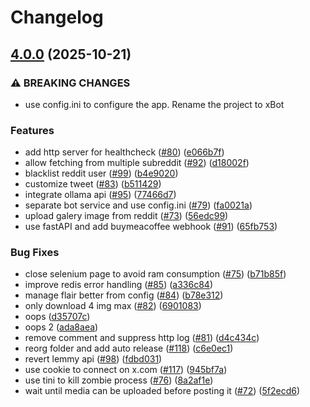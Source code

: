 # Changelog

## [4.0.0](https://github.com/dedsxc/xbot/compare/xbot-3.1.3...xbot-4.0.0) (2025-10-21)


### ⚠ BREAKING CHANGES

* use config.ini to configure the app. Rename the project to xBot

### Features

* add http server for healthcheck ([#80](https://github.com/dedsxc/xbot/issues/80)) ([e066b7f](https://github.com/dedsxc/xbot/commit/e066b7f55e45a2ee9e6d4af97a2d89eaf0742f87))
* allow fetching from multiple subreddit ([#92](https://github.com/dedsxc/xbot/issues/92)) ([d18002f](https://github.com/dedsxc/xbot/commit/d18002f8563882106ee3cdd9f11ec50ad587edde))
* blacklist reddit user ([#99](https://github.com/dedsxc/xbot/issues/99)) ([b4e9020](https://github.com/dedsxc/xbot/commit/b4e90203a5a0a6572b4c30d6a543b9f9fe6f6077))
* customize tweet ([#83](https://github.com/dedsxc/xbot/issues/83)) ([b511429](https://github.com/dedsxc/xbot/commit/b511429f41927d1ba050a34ee00c11af44d0e7ef))
* integrate ollama api ([#95](https://github.com/dedsxc/xbot/issues/95)) ([77466d7](https://github.com/dedsxc/xbot/commit/77466d7cd7cf26cfeacd0cfe42292baa566b0bde))
* separate bot service and use config.ini ([#79](https://github.com/dedsxc/xbot/issues/79)) ([fa0021a](https://github.com/dedsxc/xbot/commit/fa0021a412b8a6ec40d6870d452fc01a6340beab))
* upload galery image from reddit ([#73](https://github.com/dedsxc/xbot/issues/73)) ([56edc99](https://github.com/dedsxc/xbot/commit/56edc993c8fde20cfbe49cbd9b874a3214ab69db))
* use fastAPI and add buymeacoffee webhook ([#91](https://github.com/dedsxc/xbot/issues/91)) ([65fb753](https://github.com/dedsxc/xbot/commit/65fb753e064c2bb692d686a5c4ef9e57785d662b))


### Bug Fixes

* close selenium page to avoid ram consumption ([#75](https://github.com/dedsxc/xbot/issues/75)) ([b71b85f](https://github.com/dedsxc/xbot/commit/b71b85f56cf3b73ecaaa6ef795e999cb2aad8f86))
* improve redis error handling ([#85](https://github.com/dedsxc/xbot/issues/85)) ([a336c84](https://github.com/dedsxc/xbot/commit/a336c84d6e272a9a8433d8ce835d1578c206f4a4))
* manage flair better from config ([#84](https://github.com/dedsxc/xbot/issues/84)) ([b78e312](https://github.com/dedsxc/xbot/commit/b78e31262cc67a6a60f27f33923ecc3574430870))
* only download 4 img max ([#82](https://github.com/dedsxc/xbot/issues/82)) ([6901083](https://github.com/dedsxc/xbot/commit/6901083735103d3be47929f24276b0854efe5286))
* oops ([d35707c](https://github.com/dedsxc/xbot/commit/d35707c7f49a1910d4c59b87e3d2c1c5c2b90c48))
* oops 2 ([ada8aea](https://github.com/dedsxc/xbot/commit/ada8aead112a2ade6432d37f8a6d0c53f6fe6934))
* remove comment and suppress http log ([#81](https://github.com/dedsxc/xbot/issues/81)) ([d4c434c](https://github.com/dedsxc/xbot/commit/d4c434c9d710b5abf5b991c12bf959009a7b356f))
* reorg folder and add auto release ([#118](https://github.com/dedsxc/xbot/issues/118)) ([c6e0ec1](https://github.com/dedsxc/xbot/commit/c6e0ec10100e4862142e8b64e1352a72db74b9f9))
* revert lemmy api ([#98](https://github.com/dedsxc/xbot/issues/98)) ([fdbd031](https://github.com/dedsxc/xbot/commit/fdbd0316c7cf59810c3eb72421fdc1832539dc8e))
* use cookie to connect on x.com ([#117](https://github.com/dedsxc/xbot/issues/117)) ([945bf7a](https://github.com/dedsxc/xbot/commit/945bf7a1462e18b4119dfcef77c32fabb75a0da4))
* use tini to kill zombie process ([#76](https://github.com/dedsxc/xbot/issues/76)) ([8a2af1e](https://github.com/dedsxc/xbot/commit/8a2af1e39adfedc93d51018c4e6e0c9fae793390))
* wait until media can be uploaded before posting it ([#72](https://github.com/dedsxc/xbot/issues/72)) ([5f2ecd6](https://github.com/dedsxc/xbot/commit/5f2ecd6d44d84e79923c0584aa6750f321d3a085))
